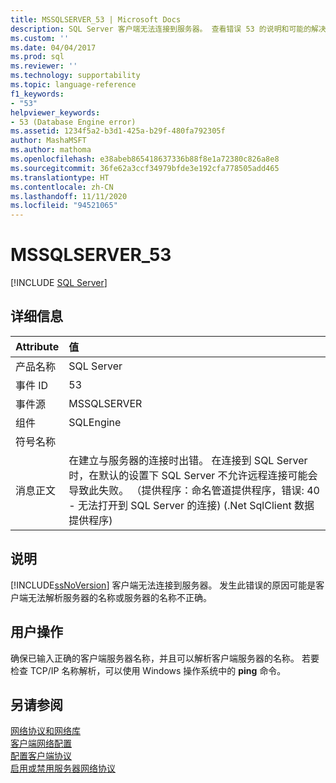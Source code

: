 ```yaml
---
title: MSSQLSERVER_53 | Microsoft Docs
description: SQL Server 客户端无法连接到服务器。 查看错误 53 的说明和可能的解决方法。
ms.custom: ''
ms.date: 04/04/2017
ms.prod: sql
ms.reviewer: ''
ms.technology: supportability
ms.topic: language-reference
f1_keywords:
- "53"
helpviewer_keywords:
- 53 (Database Engine error)
ms.assetid: 1234f5a2-b3d1-425a-b29f-480fa792305f
author: MashaMSFT
ms.author: mathoma
ms.openlocfilehash: e38abeb865418637336b88f8e1a72380c826a8e8
ms.sourcegitcommit: 36fe62a3ccf34979bfde3e192cfa778505add465
ms.translationtype: HT
ms.contentlocale: zh-CN
ms.lasthandoff: 11/11/2020
ms.locfileid: "94521065"
---
```

# <a name="mssqlserver_53"></a>MSSQLSERVER_53
 [!INCLUDE [SQL Server](../../includes/applies-to-version/sqlserver.md)]
  
## <a name="details"></a>详细信息  
  
| Attribute | 值 |  
| :-------- | :---- |  
|产品名称|SQL Server|  
|事件 ID|53|  
|事件源|MSSQLSERVER|  
|组件|SQLEngine|  
|符号名称||  
|消息正文|在建立与服务器的连接时出错。  在连接到 SQL Server 时，在默认的设置下 SQL Server 不允许远程连接可能会导致此失败。 （提供程序：命名管道提供程序，错误: 40 - 无法打开到 SQL Server 的连接) (.Net SqlClient 数据提供程序)|  
  
## <a name="explanation"></a>说明  
[!INCLUDE[ssNoVersion](../../includes/ssnoversion-md.md)] 客户端无法连接到服务器。 发生此错误的原因可能是客户端无法解析服务器的名称或服务器的名称不正确。  
  
## <a name="user-action"></a>用户操作  
确保已输入正确的客户端服务器名称，并且可以解析客户端服务器的名称。 若要检查 TCP/IP 名称解析，可以使用 Windows 操作系统中的 **ping** 命令。  
  
## <a name="see-also"></a>另请参阅  
[网络协议和网络库](~/sql-server/install/network-protocols-and-network-libraries.md)  
[客户端网络配置](~/database-engine/configure-windows/client-network-configuration.md)  
[配置客户端协议](~/database-engine/configure-windows/configure-client-protocols.md)  
[启用或禁用服务器网络协议](~/database-engine/configure-windows/enable-or-disable-a-server-network-protocol.md)  
  
